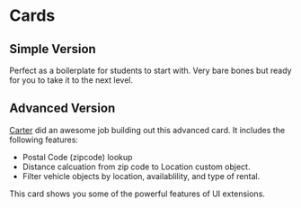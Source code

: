 # Cards

## Simple Version
Perfect as a boilerplate for students to start with. Very bare bones but ready for you to take it to the next level.

## Advanced Version
[Carter]() did an awesome job building out this advanced card. It includes the following features:
- Postal Code (zipcode) lookup
- Distance calcuation from zip code to Location custom object.
- Filter vehicle objects by location, availablility, and type of rental.

This card shows you some of the powerful features of UI extensions.
